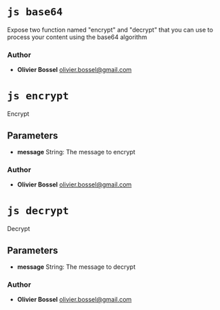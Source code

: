 

<!-- @namespace    sugar.js.crypt -->

# ```js base64 ```


Expose two function named "encrypt" and "decrypt" that you can use to process your content using the base64 algorithm



### Author
- **Olivier Bossel** <a href="mailto:olivier.bossel@gmail.com">olivier.bossel@gmail.com</a> 





# ```js encrypt ```


Encrypt

## Parameters

- **message**  String: The message to encrypt




### Author
- **Olivier Bossel** <a href="mailto:olivier.bossel@gmail.com">olivier.bossel@gmail.com</a> 





# ```js decrypt ```


Decrypt

## Parameters

- **message**  String: The message to decrypt




### Author
- **Olivier Bossel** <a href="mailto:olivier.bossel@gmail.com">olivier.bossel@gmail.com</a> 

